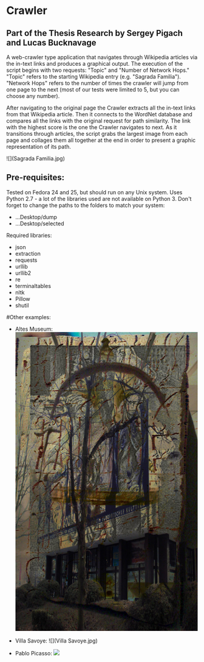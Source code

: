 # Crawler
## Part of the Thesis Research by Sergey Pigach and Lucas Bucknavage

A web-crawler type application that navigates through Wikipedia articles via the in-text links and produces a graphical output. The execution of the script begins with two requests: "Topic" and "Number of Network Hops." "Topic" refers to the starting Wikipedia entry (e.g. "Sagrada Familia"). "Network Hops" refers to the number of times the crawler will jump from one page to the next (most of our tests were limited to 5, but you can choose any number). 

After navigating to the original page the Crawler extracts all the in-text links from that Wikipedia article. Then it connects to the WordNet database and compares all the links with the original request for path similarity. The link with the highest score is the one the Crawler navigates to next. As it transitions through articles, the script grabs the largest image from each page and collages them all together at the end in order to present a graphic representation of its path. 

![](Sagrada Familia.jpg)

## Pre-requisites:
Tested on Fedora 24 and 25, but should run on any Unix system. Uses Python 2.7 - a lot of the libraries used are not available on Python 3. Don't forget to change the paths to the folders to match your system:
- ...Desktop/dump
- ...Desktop/selected

Required libraries:
- json
- extraction
- requests
- urllib
- urllib2
- re
- terminaltables
- nltk
- Pillow
- shutil

#Other examples:
- Altes Museum:
![](Altes_Museum.jpg)

- Villa Savoye:
![](Villa Savoye.jpg)

- Pablo Picasso:
![](Pivasso.jpg)
